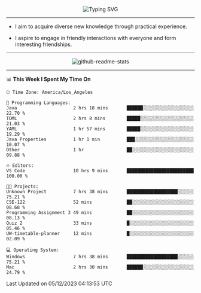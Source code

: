 <p align="center">
  <img src="https://readme-typing-svg.demolab.com?font=Fira+Code&weight=500&size=32&duration=2500&pause=1600&center=true&vCenter=true&random=false&width=1024&height=64&lines=Hi+there+%F0%9F%91%8B;I'm+delighted+you+could+make+it+here+%F0%9F%8E%89;I'm+Harry%2C+a+college+student+still+finding+my+way" alt="Typing SVG" />
</p>


---


- I aim to acquire diverse new knowledge through practical experience.

- I aspire to engage in friendly interactions with everyone and form interesting friendships.


---


<p align="center">
  <img src="https://github-readme-stats.vercel.app/api?username=Harry-Jing&show_icons=true" alt="github-readme-stats"/>
</p>


---

<!--START_SECTION:waka-->
📊 **This Week I Spent My Time On** 

```text
🕑︎ Time Zone: America/Los_Angeles

💬 Programming Languages: 
Java                     2 hrs 18 mins       ██████░░░░░░░░░░░░░░░░░░░   22.70 % 
TOML                     2 hrs 8 mins        █████░░░░░░░░░░░░░░░░░░░░   21.03 % 
YAML                     1 hr 57 mins        █████░░░░░░░░░░░░░░░░░░░░   19.29 % 
Java Properties          1 hr 1 min          ███░░░░░░░░░░░░░░░░░░░░░░   10.07 % 
Other                    1 hr                ██░░░░░░░░░░░░░░░░░░░░░░░   09.88 % 

🔥 Editors: 
VS Code                  10 hrs 9 mins       █████████████████████████   100.00 % 

🐱‍💻 Projects: 
Unknown Project          7 hrs 38 mins       ███████████████████░░░░░░   75.21 % 
CSE-122                  52 mins             ██░░░░░░░░░░░░░░░░░░░░░░░   08.68 % 
Programming Assignment 3 49 mins             ██░░░░░░░░░░░░░░░░░░░░░░░   08.13 % 
Quiz 2                   33 mins             █░░░░░░░░░░░░░░░░░░░░░░░░   05.46 % 
UW-timetable-planner     12 mins             █░░░░░░░░░░░░░░░░░░░░░░░░   02.09 % 

💻 Operating System: 
Windows                  7 hrs 38 mins       ███████████████████░░░░░░   75.21 % 
Mac                      2 hrs 30 mins       ██████░░░░░░░░░░░░░░░░░░░   24.79 % 
```


 Last Updated on 05/12/2023 04:13:53 UTC
<!--END_SECTION:waka-->
